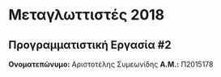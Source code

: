 # Μεταγλωττιστές 2018
## Προγραμματιστική Εργασία #2

**Ονοματεπώνυμο:** Aριστοτέλης Συμεωνίδης
**Α.Μ.:** Π2015178


